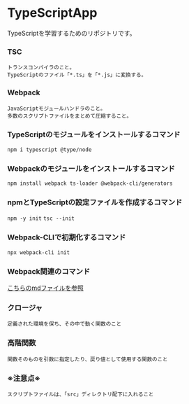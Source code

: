 # TypeScriptApp
TypeScriptを学習するためのリポジトリです。

### TSC
    トランスコンパイラのこと。  
    TypeScriptのファイル「*.ts」を「*.js」に変換する。
    
### Webpack
    JavaScriptモジュールハンドラのこと。  
    多数のスクリプトファイルをまとめて圧縮すること。

### TypeScriptのモジュールをインストールするコマンド
   `npm i typescript @type/node` 

### Webpackのモジュールをインストールするコマンド
   `npm install webpack ts-loader @webpack-cli/generators`

### npmとTypeScriptの設定ファイルを作成するコマンド
   `npm -y init`
   `tsc --init`

### Webpack-CLIで初期化するコマンド
   `npx webpack-cli init`

### Webpack関連のコマンド
   <a href="./README.md">こちらのmdファイルを参照</a>

### クロージャ
    定義された環境を保ち、その中で動く関数のこと

### 高階関数
    関数そのものを引数に指定したり、戻り値として使用する関数のこと

### ※注意点※
    スクリプトファイルは、「src」ディレクトリ配下に入れること